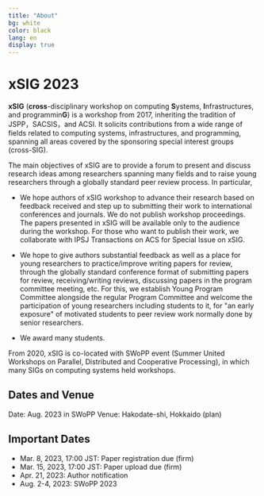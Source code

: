 ```yaml
---
title: "About"
bg: white
color: black
lang: en
display: true
---
```

# xSIG 2023

**xSIG** (**cross**-disciplinary workshop on computing **S**ystems, **I**nfrastructures, and programmin**G**) 
is a workshop from 2017,
inheriting the tradition of JSPP，SACSIS，and ACSI. It solicits
contributions from a wide range of fields related to computing systems,
infrastructures, and programming, spanning all areas covered by the
sponsoring special interest groups (cross-SIG).

The main objectives of xSIG are to provide a forum to present and
discuss research ideas among researchers spanning many fields and to
raise young researchers through a globally standard peer review process.
In particular,

- We hope authors of xSIG workshop to advance their research based on
  feedback received and step up to submitting their work to
  international conferences and journals. We do not publish
  workshop proceedings. The papers presented in xSIG will be available
  only to the audience during the workshop. For those who want to
  publish their work, we collaborate with IPSJ Transactions on ACS for
  Special Issue on xSIG.

- We hope to give authors substantial feedback as well as a place for
  young researchers to practice/improve writing papers for review,
  through the globally standard conference format of submitting papers
  for review, receiving/writing reviews, discussing papers in the
  program committee meeting, etc. For this, we establish
  Young Program Committee alongside the regular Program
  Committee and welcome the participation of young researchers
  including students to it, for "an early exposure" of motivated
  students to peer review work normally done by senior researchers.

- We award many students.

From 2020, xSIG is co-located with SWoPP event (Summer United Workshops
on Parallel, Distributed and Cooperative Processing), in which many SIGs
on computing systems held workshops.



## Dates and Venue

Date: Aug. 2023 in SWoPP
Venue: Hakodate-shi, Hokkaido (plan)
<!-- [Hakodate Arena](http://www.zaidan-hakodate.com/arena/) -->

## Important Dates
- Mar.  8, 2023, 17:00 JST: Paper registration due (firm)
- Mar. 15, 2023, 17:00 JST: Paper upload due (firm)
- Apr. 21, 2023: Author notification
- Aug. 2-4, 2023: SWoPP 2023




